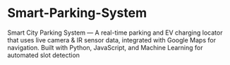 # Smart-Parking-System
Smart City Parking System — A real-time parking and EV charging locator that uses live camera &amp; IR sensor data, integrated with Google Maps for navigation. Built with Python, JavaScript, and Machine Learning for automated slot detection
